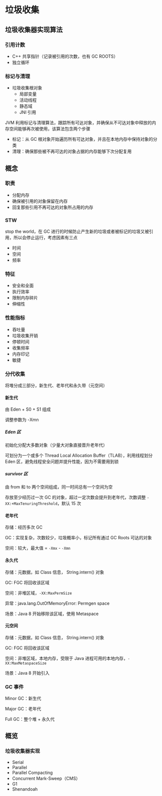 # 垃圾收集

## 垃圾收集器实现算法

### 引用计数

* C++ 共享指针（记录被引用的次数，也有 GC ROOTS）
* 独立循环

### 标记与清理

* 垃圾收集根对象
  * 局部变量
  * 活动线程
  * 静态域
  * JNI 引用

JVM 利用标记与清理算法，跟踪所有可达对象，并确保从不可达对象中释放的内存空间能够再次被使用，该算法包含两个步骤

* 标记：从 GC 根对象开始遍历所有可达对象，并且在本地内存中保持对象的分类
* 清理：确保那些被不再可达的对象占据的内存能够下次分配复用



## 概念

### 职责

* 分配内存
* 确保被引用的对象保留在内存
* 回复那些引用不再可达的对象所占用的内存



### STW

stop the world，在 GC 进行的时候防止产生新的垃圾或者被标记的垃圾又被引用，所以会停止运行，考虑因素有三点

* 时间
* 空间
* 频率



### 特征

* 安全和全面
* 执行效率
* 限制内存碎片
* 伸缩性



### 性能指标

* 吞吐量
* 垃圾收集开销
* 停顿时间
* 收集频率
* 内存印记
* 敏捷



### 分代收集

将堆分成三部分，新生代、老年代和永久带（元空间）



#### 新生代

由 Eden + S0 + S1 组成

调整参数为 -Xmn

##### Eden 区

初始化分配大多数对象（少量大对象直接晋升老年代）

可划分为一个或多个 Thread Local Allocation Buffer（TLAB），利用线程划分 Eden 区，避免线程安全问题并提升性能，因为不需要用到锁

##### survivor 区

由 from 和 to 两个空间组成，同一时间总有一个空间为空

存放至少经历过一次 GC 的对象，超过一定次数会提升到老年代，次数调整 `-XX:+MaxTenuringThreshold`，默认 15 次



#### 老年代

存储：经历多次 GC

GC：实现复杂，次数较少，垃圾概率小，标记所有通过 GC Roots 可达的对象

空间：较大，最大值 = `-Xmx` - `-Xmn`



#### 永久代

存储：元数据，如 Class 信息， String.intern() 对象

GC: FGC 将回收该区域

空间：非堆区域，`-XX:MaxPermSize`

异常：java.lang.OutOfMemoryError: Permgen space

场景：Java 8 开始移除该区域，使用 Metaspace



#### 元空间

存储：元数据，如 Class 信息， String.intern() 对象

GC: FGC 将回收该区域

空间：非堆区域，本地内存，受限于 Java 进程可用的本地内存，`-XX:MaxMetaspaceSize`

场景：Java 8 开始引入



### GC 事件

Minor GC：新生代

Major GC：老年代

Full GC：整个堆 + 永久代



## 概览

### 垃圾收集器实现

* Serial
* Parallel
* Parallel Compacting
* Concurrent Mark-Sweep（CMS）
* G1
* Shenandoah
